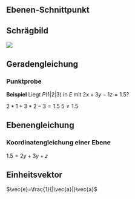 ## Ebenen-Schnittpunkt

## Schrägbild

![](../Working%20Materials/Vektoren/Schrägbild%20Ebene.png)

## Geradengleichung

### Punktprobe

**Beispiel**
Liegt $P(1|2|3)$ in $E$ mit $2x+3y-1z=1.5$?

$2*1+3*2-3=1.5$
$5\ne1.5$

## Ebenengleichung

### Koordinatengleichung einer Ebene

$1.5=2y+3y+z$

## Einheitsvektor

$\vec{e}=\frac{1}{|\vec{a}|}\vec{a}$